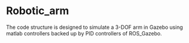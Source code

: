 # Robotic_arm
The code structure is designed to simulate a 3-DOF arm in Gazebo using matlab controllers backed up by PID controllers of ROS_Gazebo.
